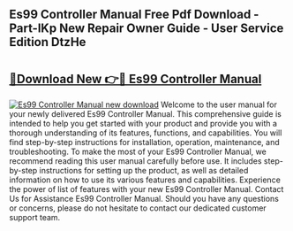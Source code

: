 ## Es99 Controller Manual Free Pdf Download - Part-lKp New Repair Owner Guide - User Service Edition DtzHe

# <h2><a href="http://cf26898.oget.top/?id=Es99+Controller+Manual">🔗Download New 👉🔴 Es99 Controller Manual</a></h2>

[![Es99 Controller Manual new download](https://i.imgur.com/5g1atiW.png)](http://cf26898.oget.top/?id=Es99+Controller+Manual)
Welcome to the user manual for your newly delivered Es99 Controller Manual. This comprehensive guide is intended to help you get started with your product and provide you with a thorough understanding of its features, functions, and capabilities. You will find step-by-step instructions for installation, operation, maintenance, and troubleshooting. To make the most of your Es99 Controller Manual, we recommend reading this user manual carefully before use. It includes step-by-step instructions for setting up the product, as well as detailed information on how to use its various features and capabilities. Experience the power of list of features with your new Es99 Controller Manual. Contact Us for Assistance Es99 Controller Manual. Should you have any questions or concerns, please do not hesitate to contact our dedicated customer support team.
